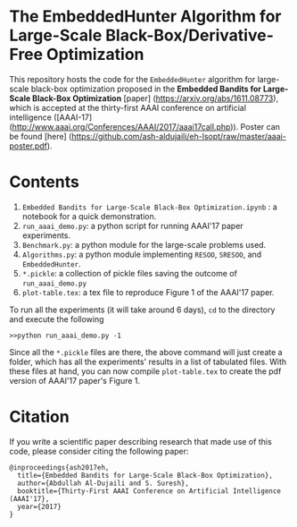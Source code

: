 # The EmbeddedHunter Algorithm for Large-Scale Black-Box/Derivative-Free Optimization 

This repository hosts the code for the `EmbeddedHunter` algorithm for large-scale black-box optimization proposed in the **Embedded Bandits for Large-Scale Black-Box Optimization** [paper] (https://arxiv.org/abs/1611.08773), which is accepted at the thirty-first AAAI conference on artificial intelligence ([AAAI-17] (http://www.aaai.org/Conferences/AAAI/2017/aaai17call.php)). Poster can be found [here] (https://github.com/ash-aldujaili/eh-lsopt/raw/master/aaai-poster.pdf).


# Contents

1.  `Embedded Bandits for Large-Scale Black-Box Optimization.ipynb` : a notebook for a quick demonstration.
2.  `run_aaai_demo.py`: a python script for running AAAI'17 paper experiments.
3.  `Benchmark.py`: a python module for the large-scale problems used.
4.  `Algorithms.py`: a python module implementing `RESOO`, `SRESOO`, and `EmbeddedHunter`.
5.  `*.pickle`: a collection of pickle files saving the outcome of `run_aaai_demo.py`
6.  `plot-table.tex`: a tex file to reproduce Figure 1 of the AAAI'17 paper.


To run all the experiments (it will take around 6 days), `cd` to the directory and execute the following
~~~
>>python run_aaai_demo.py -1
~~~
Since all the `*.pickle` files are there, the above command will just create a folder, which has all the experiments' results in a list of tabulated files. With these files at hand, you can now compile `plot-table.tex` to create the pdf version of AAAI'17 paper's Figure 1.



# Citation

If you write a scientific paper describing research that made use of this code, please consider citing the following paper:
~~~
@inproceedings{ash2017eh,
  title={Embedded Bandits for Large-Scale Black-Box Optimization},
  author={Abdullah Al-Dujaili and S. Suresh},
  booktitle={Thirty-First AAAI Conference on Artificial Intelligence (AAAI'17},
  year={2017}
}
~~~

